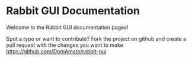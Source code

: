  Rabbit GUI Documentation
 ====================
Welcome to the Rabbit GUI documentation pages! 

Spot a typo or want to contribute? Fork the project on github and create a pull request with the changes you want to make.
https://github.com/DomAmato/rabbit-gui
